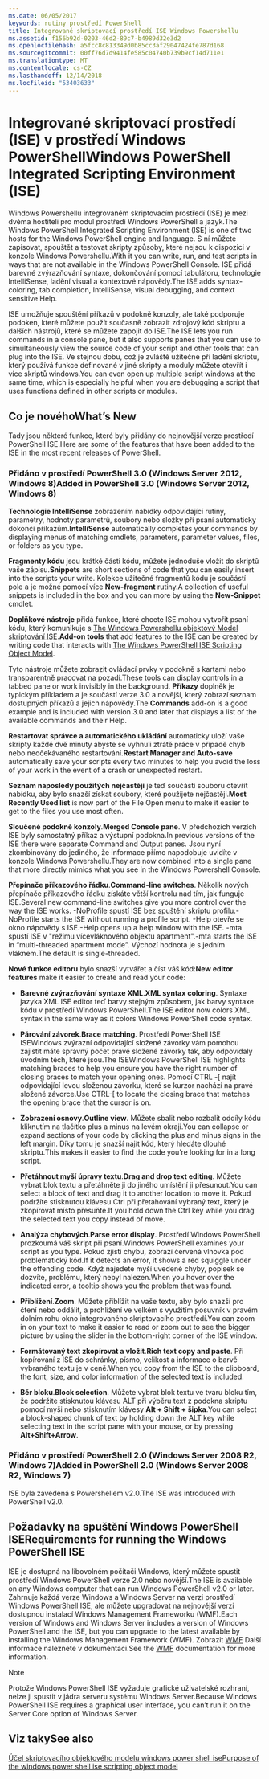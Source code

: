 ```yaml
---
ms.date: 06/05/2017
keywords: rutiny prostředí PowerShell
title: Integrované skriptovací prostředí ISE Windows Powershellu
ms.assetid: f156b92d-0203-46d2-89c7-b4989d32e3d2
ms.openlocfilehash: a5fcc8c813349d0b85cc3af29047424fe787d168
ms.sourcegitcommit: 00ff76d7d9414fe585c04740b739b9cf14d711e1
ms.translationtype: MT
ms.contentlocale: cs-CZ
ms.lasthandoff: 12/14/2018
ms.locfileid: "53403633"
---
```

# <a name="windows-powershell-integrated-scripting-environment-ise"></a><span data-ttu-id="1c2de-103">Integrované skriptovací prostředí (ISE) v prostředí Windows PowerShell</span><span class="sxs-lookup"><span data-stu-id="1c2de-103">Windows PowerShell Integrated Scripting Environment (ISE)</span></span>

<span data-ttu-id="1c2de-104">Windows Powershellu integrovaném skriptovacím prostředí (ISE) je mezi dvěma hostiteli pro modul prostředí Windows PowerShell a jazyk.</span><span class="sxs-lookup"><span data-stu-id="1c2de-104">The Windows PowerShell Integrated Scripting Environment (ISE) is one of two hosts for the Windows PowerShell engine and language.</span></span> <span data-ttu-id="1c2de-105">S ní můžete zapisovat, spouštět a testovat skripty způsoby, které nejsou k dispozici v konzole Windows Powershellu.</span><span class="sxs-lookup"><span data-stu-id="1c2de-105">With it you can write, run, and test scripts in ways that are not available in the Windows PowerShell Console.</span></span> <span data-ttu-id="1c2de-106">ISE přidá barevné zvýrazňování syntaxe, dokončování pomocí tabulátoru, technologie IntelliSense, ladění visual a kontextové nápovědy.</span><span class="sxs-lookup"><span data-stu-id="1c2de-106">The ISE adds syntax-coloring, tab completion, IntelliSense, visual debugging, and context sensitive Help.</span></span>

<span data-ttu-id="1c2de-107">ISE umožňuje spouštění příkazů v podokně konzoly, ale také podporuje podoken, které můžete použít současně zobrazit zdrojový kód skriptu a dalších nástrojů, které se můžete zapojit do ISE.</span><span class="sxs-lookup"><span data-stu-id="1c2de-107">The ISE lets you run commands in a console pane, but it also supports panes that you can use to simultaneously view the source code of your script and other tools that can plug into the ISE.</span></span> <span data-ttu-id="1c2de-108">Ve stejnou dobu, což je zvláště užitečné při ladění skriptu, který používá funkce definované v jiné skripty a moduly můžete otevřít i více skriptů windows.</span><span class="sxs-lookup"><span data-stu-id="1c2de-108">You can even open up multiple script windows at the same time, which is especially helpful when you are debugging a script that uses functions defined in other scripts or modules.</span></span>

## <a name="whats-new"></a><span data-ttu-id="1c2de-109">Co je nového</span><span class="sxs-lookup"><span data-stu-id="1c2de-109">What’s New</span></span>

<span data-ttu-id="1c2de-110">Tady jsou některé funkce, které byly přidány do nejnovější verze prostředí PowerShell ISE.</span><span class="sxs-lookup"><span data-stu-id="1c2de-110">Here are some of the features that have been added to the ISE in the most recent releases of PowerShell.</span></span>

### <a name="added-in-powershell-30-windows-server-2012-windows-8"></a><span data-ttu-id="1c2de-111">Přidáno v prostředí PowerShell 3.0 (Windows Server 2012, Windows 8)</span><span class="sxs-lookup"><span data-stu-id="1c2de-111">Added in PowerShell 3.0 (Windows Server 2012, Windows 8)</span></span>

<span data-ttu-id="1c2de-112">**Technologie IntelliSense** zobrazením nabídky odpovídající rutiny, parametry, hodnoty parametrů, soubory nebo složky při psaní automaticky dokončí příkazům.</span><span class="sxs-lookup"><span data-stu-id="1c2de-112">**IntelliSense** automatically completes your commands by displaying menus of matching cmdlets, parameters, parameter values, files, or folders as you type.</span></span>

<span data-ttu-id="1c2de-113">**Fragmenty kódu** jsou krátké části kódu, můžete jednoduše vložit do skriptů vaše zápisu.</span><span class="sxs-lookup"><span data-stu-id="1c2de-113">**Snippets** are short sections of code that you can easily insert into the scripts your write.</span></span> <span data-ttu-id="1c2de-114">Kolekce užitečné fragmentů kódu je součástí pole a je možné pomocí více **New-fragment** rutiny.</span><span class="sxs-lookup"><span data-stu-id="1c2de-114">A collection of useful snippets is included in the box and you can more by using the **New-Snippet** cmdlet.</span></span>

<span data-ttu-id="1c2de-115">**Doplňkové nástroje** přidá funkce, které chcete ISE mohou vytvořit psaní kódu, který komunikuje s [The Windows Powershellu objektový Model skriptování ISE](../../core-powershell/ise/The-ISE-Object-Model-Hierarchy.md).</span><span class="sxs-lookup"><span data-stu-id="1c2de-115">**Add-on tools** that add features to the ISE can be created by writing code that interacts with [The Windows PowerShell ISE Scripting Object Model](../../core-powershell/ise/The-ISE-Object-Model-Hierarchy.md).</span></span>

<span data-ttu-id="1c2de-116">Tyto nástroje můžete zobrazit ovládací prvky v podokně s kartami nebo transparentně pracovat na pozadí.</span><span class="sxs-lookup"><span data-stu-id="1c2de-116">These tools can display controls in a tabbed pane or work invisibly in the background.</span></span> <span data-ttu-id="1c2de-117">**Příkazy** doplněk je typickým příkladem a je součástí verze 3.0 a novější, který zobrazí seznam dostupných příkazů a jejich nápovědy.</span><span class="sxs-lookup"><span data-stu-id="1c2de-117">The **Commands** add-on is a good example and is included with version 3.0 and later that displays a list of the available commands and their Help.</span></span>

<span data-ttu-id="1c2de-118">**Restartovat správce a automatického ukládání** automaticky uloží vaše skripty každé dvě minuty abyste se vyhnuli ztrátě práce v případě chyb nebo neočekávaného restartování.</span><span class="sxs-lookup"><span data-stu-id="1c2de-118">**Restart Manager and Auto-save** automatically save your scripts every two minutes to help you avoid the loss of your work in the event of a crash or unexpected restart.</span></span>

<span data-ttu-id="1c2de-119">**Seznam naposledy použitých nejčastěji** je teď součástí souboru otevřít nabídku, aby bylo snazší získat soubory, které použijete nejčastěji.</span><span class="sxs-lookup"><span data-stu-id="1c2de-119">**Most Recently Used list** is now part of the File Open menu to make it easier to get to the files you use most often.</span></span>

<span data-ttu-id="1c2de-120">**Sloučené podokně konzoly**.</span><span class="sxs-lookup"><span data-stu-id="1c2de-120">**Merged Console pane**.</span></span> <span data-ttu-id="1c2de-121">V předchozích verzích ISE byly samostatný příkaz a výstupní podokna.</span><span class="sxs-lookup"><span data-stu-id="1c2de-121">In previous versions of the ISE there were separate Command and Output panes.</span></span> <span data-ttu-id="1c2de-122">Jsou nyní zkombinovány do jediného, že informace přímo napodobuje uvidíte v konzole Windows Powershellu.</span><span class="sxs-lookup"><span data-stu-id="1c2de-122">They are now combined into a single pane that more directly mimics what you see in the Windows Powershell Console.</span></span>

<span data-ttu-id="1c2de-123">**Přepínače příkazového řádku**.</span><span class="sxs-lookup"><span data-stu-id="1c2de-123">**Command-line switches**.</span></span> <span data-ttu-id="1c2de-124">Několik nových přepínače příkazového řádku získáte větší kontrolu nad tím, jak funguje ISE.</span><span class="sxs-lookup"><span data-stu-id="1c2de-124">Several new command-line switches give you more control over the way the ISE works.</span></span> <span data-ttu-id="1c2de-125">-NoProfile spustí ISE bez spuštění skriptu profilu.</span><span class="sxs-lookup"><span data-stu-id="1c2de-125">-NoProfile starts the ISE without running a profile script.</span></span> <span data-ttu-id="1c2de-126">-Help otevře se okno nápovědy s ISE.</span><span class="sxs-lookup"><span data-stu-id="1c2de-126">-Help opens up a help window with the ISE.</span></span> <span data-ttu-id="1c2de-127">-mta spustí ISE v "režimu vícevláknového objektu apartment".</span><span class="sxs-lookup"><span data-stu-id="1c2de-127">-mta starts the ISE in “multi-threaded apartment mode”.</span></span> <span data-ttu-id="1c2de-128">Výchozí hodnota je s jedním vláknem.</span><span class="sxs-lookup"><span data-stu-id="1c2de-128">The default is single-threaded.</span></span>

<span data-ttu-id="1c2de-129">**Nové funkce editoru** bylo snazší vytvářet a číst váš kód:</span><span class="sxs-lookup"><span data-stu-id="1c2de-129">**New editor features** make it easier to create and read your code:</span></span>

- <span data-ttu-id="1c2de-130">**Barevné zvýrazňování syntaxe XML**.</span><span class="sxs-lookup"><span data-stu-id="1c2de-130">**XML syntax coloring**.</span></span> <span data-ttu-id="1c2de-131">Syntaxe jazyka XML ISE editor teď barvy stejným způsobem, jak barvy syntaxe kódu v prostředí Windows PowerShell.</span><span class="sxs-lookup"><span data-stu-id="1c2de-131">The ISE editor now colors XML syntax in the same way as it colors Windows PowerShell code syntax.</span></span>

- <span data-ttu-id="1c2de-132">**Párování závorek**.</span><span class="sxs-lookup"><span data-stu-id="1c2de-132">**Brace matching**.</span></span> <span data-ttu-id="1c2de-133">Prostředí PowerShell ISE ISEWindows zvýrazní odpovídající složené závorky vám pomohou zajistit máte správný počet pravé složené závorky tak, aby odpovídaly úvodním těch, které jsou.</span><span class="sxs-lookup"><span data-stu-id="1c2de-133">The ISEWindows PowerShell ISE highlights matching braces to help you ensure you have the right number of closing braces to match your opening ones.</span></span> <span data-ttu-id="1c2de-134">Pomocí CTRL -\[ najít odpovídající levou složenou závorku, které se kurzor nachází na pravé složené závorce.</span><span class="sxs-lookup"><span data-stu-id="1c2de-134">Use CTRL-\[ to locate the closing brace that matches the opening brace that the cursor is on.</span></span>

- <span data-ttu-id="1c2de-135">**Zobrazení osnovy**.</span><span class="sxs-lookup"><span data-stu-id="1c2de-135">**Outline view**.</span></span> <span data-ttu-id="1c2de-136">Můžete sbalit nebo rozbalit oddíly kódu kliknutím na tlačítko plus a minus na levém okraji.</span><span class="sxs-lookup"><span data-stu-id="1c2de-136">You can collapse or expand sections of your code by clicking the plus and minus signs in the left margin.</span></span> <span data-ttu-id="1c2de-137">Díky tomu je snazší najít kód, který hledáte dlouhé skriptu.</span><span class="sxs-lookup"><span data-stu-id="1c2de-137">This makes it easier to find the code you’re looking for in a long script.</span></span>

- <span data-ttu-id="1c2de-138">**Přetáhnout myší úpravy textu**.</span><span class="sxs-lookup"><span data-stu-id="1c2de-138">**Drag and drop text editing**.</span></span> <span data-ttu-id="1c2de-139">Můžete vybrat blok textu a přetáhněte ji do jiného umístění ji přesunout.</span><span class="sxs-lookup"><span data-stu-id="1c2de-139">You can select a block of text and drag it to another location to move it.</span></span> <span data-ttu-id="1c2de-140">Pokud podržíte stisknutou klávesu Ctrl při přetahování vybraný text, který je zkopírovat místo přesuňte.</span><span class="sxs-lookup"><span data-stu-id="1c2de-140">If you hold down the Ctrl key while you drag the selected text you copy instead of move.</span></span>

- <span data-ttu-id="1c2de-141">**Analýza chybových**.</span><span class="sxs-lookup"><span data-stu-id="1c2de-141">**Parse error display**.</span></span> <span data-ttu-id="1c2de-142">Prostředí Windows PowerShell prozkoumá váš skript při psaní.</span><span class="sxs-lookup"><span data-stu-id="1c2de-142">Windows PowerShell examines your script as you type.</span></span> <span data-ttu-id="1c2de-143">Pokud zjistí chybu, zobrazí červená vlnovka pod problematický kód.</span><span class="sxs-lookup"><span data-stu-id="1c2de-143">If it detects an error, it shows a red squiggle under the offending code.</span></span> <span data-ttu-id="1c2de-144">Když najedete myší uvedené chyby, popisek se dozvíte, problému, který nebyl nalezen.</span><span class="sxs-lookup"><span data-stu-id="1c2de-144">When you hover over the indicated error, a tooltip shows you the problem that was found.</span></span>

- <span data-ttu-id="1c2de-145">**Přiblížení**.</span><span class="sxs-lookup"><span data-stu-id="1c2de-145">**Zoom**.</span></span> <span data-ttu-id="1c2de-146">Můžete přiblížit na vaše textu, aby bylo snazší pro čtení nebo oddálit, a prohlížení ve velkém s využitím posuvník v pravém dolním rohu okno integrovaného skriptovacího prostředí.</span><span class="sxs-lookup"><span data-stu-id="1c2de-146">You can zoom in on your text to make it easier to read or zoom out to see the bigger picture by using the slider in the bottom-right corner of the ISE window.</span></span>

- <span data-ttu-id="1c2de-147">**Formátovaný text zkopírovat a vložit**.</span><span class="sxs-lookup"><span data-stu-id="1c2de-147">**Rich text copy and paste**.</span></span> <span data-ttu-id="1c2de-148">Při kopírování z ISE do schránky, písmo, velikost a informace o barvě vybraného textu je v ceně.</span><span class="sxs-lookup"><span data-stu-id="1c2de-148">When you copy from the ISE to the clipboard, the font, size, and color information of the selected text is included.</span></span>

- <span data-ttu-id="1c2de-149">**Běr bloku**.</span><span class="sxs-lookup"><span data-stu-id="1c2de-149">**Block selection**.</span></span> <span data-ttu-id="1c2de-150">Můžete vybrat blok textu ve tvaru bloku tím, že podržíte stisknutou klávesu ALT při výběru text z podokna skriptu pomocí myši nebo stisknutím klávesy **Alt + Shift + šipka**.</span><span class="sxs-lookup"><span data-stu-id="1c2de-150">You can select a block-shaped chunk of text by holding down the ALT key while selecting text in the script pane with your mouse, or by pressing **Alt+Shift+Arrow**.</span></span>

### <a name="added-in-powershell-20-windows-server-2008-r2-windows-7"></a><span data-ttu-id="1c2de-151">Přidáno v prostředí PowerShell 2.0 (Windows Server 2008 R2, Windows 7)</span><span class="sxs-lookup"><span data-stu-id="1c2de-151">Added in PowerShell 2.0 (Windows Server 2008 R2, Windows 7)</span></span>

<span data-ttu-id="1c2de-152">ISE byla zavedená s Powershellem v2.0.</span><span class="sxs-lookup"><span data-stu-id="1c2de-152">The ISE was introduced with PowerShell v2.0.</span></span>

## <a name="requirements-for-running-the-windows-powershell-ise"></a><span data-ttu-id="1c2de-153">Požadavky na spuštění Windows PowerShell ISE</span><span class="sxs-lookup"><span data-stu-id="1c2de-153">Requirements for running the Windows PowerShell ISE</span></span>

<span data-ttu-id="1c2de-154">ISE je dostupná na libovolném počítači Windows, který můžete spustit prostředí Windows PowerShell verze 2.0 nebo novější.</span><span class="sxs-lookup"><span data-stu-id="1c2de-154">The ISE is available on any Windows computer that can run Windows PowerShell v2.0 or later.</span></span> <span data-ttu-id="1c2de-155">Zahrnuje každá verze Windows a Windows Server na verzi prostředí Windows PowerShell ISE, ale můžete upgradovat na nejnovější verzi dostupnou instalací Windows Management Frameworku (WMF).</span><span class="sxs-lookup"><span data-stu-id="1c2de-155">Each version of Windows and Windows Server includes a version of Windows PowerShell and the ISE, but you can upgrade to the latest available by installing the Windows Management Framework (WMF).</span></span> <span data-ttu-id="1c2de-156">Zobrazit [WMF](/powershell/wmf) Další informace naleznete v dokumentaci.</span><span class="sxs-lookup"><span data-stu-id="1c2de-156">See the [WMF](/powershell/wmf) documentation for more information.</span></span>

> [!NOTE]
> <span data-ttu-id="1c2de-157">Protože Windows PowerShell ISE vyžaduje grafické uživatelské rozhraní, nelze ji spustit v jádra serveru systému Windows Server.</span><span class="sxs-lookup"><span data-stu-id="1c2de-157">Because Windows PowerShell ISE requires a graphical user interface, you can’t run it on the Server Core option of Windows Server.</span></span>

## <a name="see-also"></a><span data-ttu-id="1c2de-158">Viz taky</span><span class="sxs-lookup"><span data-stu-id="1c2de-158">See also</span></span>

[<span data-ttu-id="1c2de-159">Účel skriptovacího objektového modelu windows power shell ise</span><span class="sxs-lookup"><span data-stu-id="1c2de-159">Purpose of the windows power shell ise scripting object model</span></span>](../../core-powershell/ise/Purpose-of-the-Windows-PowerShell-ISE-Scripting-Object-Model.md)